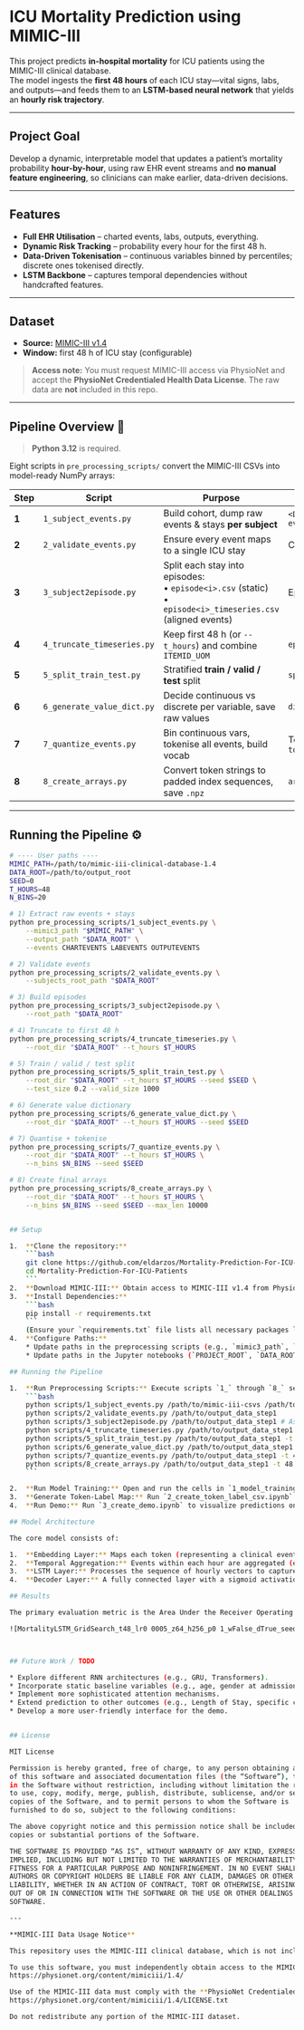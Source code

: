 # ICU Mortality Prediction using MIMIC-III

This project predicts **in-hospital mortality** for ICU patients using the MIMIC-III clinical database.  
The model ingests the **first 48 hours** of each ICU stay—vital signs, labs, and outputs—and feeds them to an **LSTM-based neural network** that yields an **hourly risk trajectory**.

---

## Project Goal

Develop a dynamic, interpretable model that updates a patient’s mortality probability **hour-by-hour**, using raw EHR event streams and **no manual feature engineering**, so clinicians can make earlier, data-driven decisions.

---

## Features

* **Full EHR Utilisation** – charted events, labs, outputs, everything.
* **Dynamic Risk Tracking** – probability every hour for the first 48 h.
* **Data-Driven Tokenisation** – continuous variables binned by percentiles; discrete ones tokenised directly.
* **LSTM Backbone** – captures temporal dependencies without handcrafted features.

---

## Dataset

* **Source:** [MIMIC-III v1.4](https://physionet.org/content/mimiciii/1.4/)  
* **Window:** first 48 h of ICU stay (configurable)

> **Access note:** You must request MIMIC-III access via PhysioNet and accept the **PhysioNet Credentialed Health Data License**. The raw data are **not** included in this repo.

---

## Pipeline Overview 🚦

> **Python 3.12** is required.

Eight scripts in `pre_processing_scripts/` convert the MIMIC-III CSVs into model-ready NumPy arrays:

| Step | Script | Purpose | Key outputs |
|------|--------|---------|-------------|
| **1** | `1_subject_events.py` | Build cohort, dump raw events & stays **per subject** | `<DATA_ROOT>/<SUBJECT_ID>/stays.csv`<br>`events.csv` |
| **2** | `2_validate_events.py` | Ensure every event maps to a single ICU stay | Cleaned `events.csv` |
| **3** | `3_subject2episode.py` | Split each stay into episodes:<br>• `episode<i>.csv` (static)<br>• `episode<i>_timeseries.csv` (aligned events) | Episode files |
| **4** | `4_truncate_timeseries.py` | Keep first 48 h (or `--t_hours`) and combine `ITEMID_UOM` | `episode<i>_timeseries_48.csv` |
| **5** | `5_split_train_test.py` | Stratified **train / valid / test** split | `splits/*.csv` |
| **6** | `6_generate_value_dict.py` | Decide continuous vs discrete per variable, save raw values | `dictionaries/<t>-values.npy` |
| **7** | `7_quantize_events.py` | Bin continuous vars, tokenise all events, build vocab | Tokenised timeseries + `token2index.npy` |
| **8** | `8_create_arrays.py` | Convert token strings to padded index sequences, save `.npz` | `arrays/<t>_<bins>-arrays.npz` |

---

## Running the Pipeline ⚙️

```bash
# ---- User paths ----
MIMIC_PATH=/path/to/mimic-iii-clinical-database-1.4
DATA_ROOT=/path/to/output_root
SEED=0
T_HOURS=48
N_BINS=20

# 1) Extract raw events + stays
python pre_processing_scripts/1_subject_events.py \
    --mimic3_path "$MIMIC_PATH" \
    --output_path "$DATA_ROOT" \
    --events CHARTEVENTS LABEVENTS OUTPUTEVENTS

# 2) Validate events
python pre_processing_scripts/2_validate_events.py \
    --subjects_root_path "$DATA_ROOT"

# 3) Build episodes
python pre_processing_scripts/3_subject2episode.py \
    --root_path "$DATA_ROOT"

# 4) Truncate to first 48 h
python pre_processing_scripts/4_truncate_timeseries.py \
    --root_dir "$DATA_ROOT" --t_hours $T_HOURS

# 5) Train / valid / test split
python pre_processing_scripts/5_split_train_test.py \
    --root_dir "$DATA_ROOT" --t_hours $T_HOURS --seed $SEED \
    --test_size 0.2 --valid_size 1000

# 6) Generate value dictionary
python pre_processing_scripts/6_generate_value_dict.py \
    --root_dir "$DATA_ROOT" --t_hours $T_HOURS --seed $SEED

# 7) Quantise + tokenise
python pre_processing_scripts/7_quantize_events.py \
    --root_dir "$DATA_ROOT" --t_hours $T_HOURS \
    --n_bins $N_BINS --seed $SEED

# 8) Create final arrays
python pre_processing_scripts/8_create_arrays.py \
    --root_dir "$DATA_ROOT" --t_hours $T_HOURS \
    --n_bins $N_BINS --seed $SEED --max_len 10000


## Setup

1.  **Clone the repository:**
    ```bash
    git clone https://github.com/eldarzos/Mortality-Prediction-For-ICU-Patients.git
    cd Mortality-Prediction-For-ICU-Patients
    ```
2.  **Download MIMIC-III:** Obtain access to MIMIC-III v1.4 from PhysioNet and download the CSV files to a local directory (e.g., `/path/to/mimic-iii-clinical-database-1.4/`).
3.  **Install Dependencies:**
    ```bash
    pip install -r requirements.txt
    ```
    (Ensure your `requirements.txt` file lists all necessary packages like `pandas`, `numpy`, `torch`, `scikit-learn`, `tqdm`).
4.  **Configure Paths:**
    * Update paths in the preprocessing scripts (e.g., `mimic3_path`, `output_path` in `1_subject_events.py` and subsequent scripts).
    * Update paths in the Jupyter notebooks (`PROJECT_ROOT`, `DATA_ROOT_DIR`, `RESULTS_DIR`, MIMIC dictionary paths).

## Running the Pipeline

1.  **Run Preprocessing Scripts:** Execute scripts `1_` through `8_` sequentially. Ensure the output directory of one script is the input for the next.
    ```bash
    python scripts/1_subject_events.py /path/to/mimic-iii-csvs /path/to/output_data_step1
    python scripts/2_validate_events.py /path/to/output_data_step1
    python scripts/3_subject2episode.py /path/to/output_data_step1 # Assuming script 2 overwrites in place
    python scripts/4_truncate_timeseries.py /path/to/output_data_step1 -t 48
    python scripts/5_split_train_test.py /path/to/output_data_step1 -t 48 -s 0
    python scripts/6_generate_value_dict.py /path/to/output_data_step1 -t 48 -s 0
    python scripts/7_quantize_events.py /path/to/output_data_step1 -t 48 -n 20 -s 0
    python scripts/8_create_arrays.py /path/to/output_data_step1 -t 48 -n 20 -s 0
    ```

2.  **Run Model Training:** Open and run the cells in `1_model_training_and_eval.ipynb`. Configure hyperparameters as needed.
3.  **Generate Token-Label Map:** Run `2_create_token_label_csv.ipynb` to create the interpretable token map.
4.  **Run Demo:** Run `3_create_demo.ipynb` to visualize predictions on example patients.

## Model Architecture

The core model consists of:

1.  **Embedding Layer:** Maps each token (representing a clinical event or a binned value) to a dense vector representation.
2.  **Temporal Aggregation:** Events within each hour are aggregated (e.g., averaged, potentially weighted) to form a single vector representing that hour.
3.  **LSTM Layer:** Processes the sequence of hourly vectors to capture temporal dependencies.
4.  **Decoder Layer:** A fully connected layer with a sigmoid activation function to output the probability of mortality.

## Results

The primary evaluation metric is the Area Under the Receiver Operating Characteristic Curve (AUROC). The project aims to achieve high AUROC on the test set, demonstrating good discrimination between patients who will survive and those who will not. Dynamic hourly predictions allow for tracking risk over time.

![MortalityLSTM_GridSearch_t48_lr0 0005_z64_h256_p0 1_wFalse_dTrue_seed0_hourly_auroc_with_baselines](https://github.com/user-attachments/assets/9e811452-95ac-4289-a386-5651239e9b92)



## Future Work / TODO

* Explore different RNN architectures (e.g., GRU, Transformers).
* Incorporate static baseline variables (e.g., age, gender at admission).
* Implement more sophisticated attention mechanisms.
* Extend prediction to other outcomes (e.g., Length of Stay, specific complications).
* Develop a more user-friendly interface for the demo.


## License

MIT License

Permission is hereby granted, free of charge, to any person obtaining a copy
of this software and associated documentation files (the “Software”), to deal
in the Software without restriction, including without limitation the rights
to use, copy, modify, merge, publish, distribute, sublicense, and/or sell
copies of the Software, and to permit persons to whom the Software is
furnished to do so, subject to the following conditions:

The above copyright notice and this permission notice shall be included in all
copies or substantial portions of the Software.

THE SOFTWARE IS PROVIDED “AS IS”, WITHOUT WARRANTY OF ANY KIND, EXPRESS OR
IMPLIED, INCLUDING BUT NOT LIMITED TO THE WARRANTIES OF MERCHANTABILITY,
FITNESS FOR A PARTICULAR PURPOSE AND NONINFRINGEMENT. IN NO EVENT SHALL THE
AUTHORS OR COPYRIGHT HOLDERS BE LIABLE FOR ANY CLAIM, DAMAGES OR OTHER
LIABILITY, WHETHER IN AN ACTION OF CONTRACT, TORT OR OTHERWISE, ARISING FROM,
OUT OF OR IN CONNECTION WITH THE SOFTWARE OR THE USE OR OTHER DEALINGS IN THE
SOFTWARE.

---

**MIMIC-III Data Usage Notice**

This repository uses the MIMIC-III clinical database, which is not included here due to data usage restrictions.

To use this software, you must independently obtain access to the MIMIC-III v1.4 dataset via PhysioNet:  
https://physionet.org/content/mimiciii/1.4/

Use of the MIMIC-III data must comply with the **PhysioNet Credentialed Health Data License 1.5.0**, available here:  
https://physionet.org/content/mimiciii/1.4/LICENSE.txt

Do not redistribute any portion of the MIMIC-III dataset.

